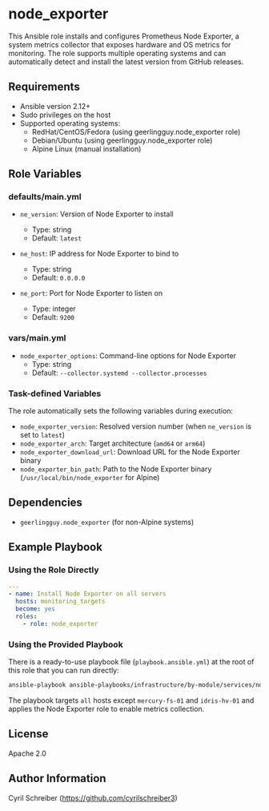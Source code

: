 node_exporter
=============

This Ansible role installs and configures Prometheus Node Exporter, a system metrics collector that exposes hardware and OS metrics for monitoring. The role supports multiple operating systems and can automatically detect and install the latest version from GitHub releases.

Requirements
------------

- Ansible version 2.12+
- Sudo privileges on the host
- Supported operating systems:
  - RedHat/CentOS/Fedora (using geerlingguy.node_exporter role)
  - Debian/Ubuntu (using geerlingguy.node_exporter role)
  - Alpine Linux (manual installation)

Role Variables
--------------

### defaults/main.yml

- `ne_version`: Version of Node Exporter to install
  - Type: string
  - Default: `latest`

- `ne_host`: IP address for Node Exporter to bind to
  - Type: string
  - Default: `0.0.0.0`

- `ne_port`: Port for Node Exporter to listen on
  - Type: integer
  - Default: `9200`

### vars/main.yml

- `node_exporter_options`: Command-line options for Node Exporter
  - Type: string
  - Default: `--collector.systemd --collector.processes`

### Task-defined Variables

The role automatically sets the following variables during execution:
- `node_exporter_version`: Resolved version number (when `ne_version` is set to `latest`)
- `node_exporter_arch`: Target architecture (`amd64` or `arm64`)
- `node_exporter_download_url`: Download URL for the Node Exporter binary
- `node_exporter_bin_path`: Path to the Node Exporter binary (`/usr/local/bin/node_exporter` for Alpine)

Dependencies
------------

- `geerlingguy.node_exporter` (for non-Alpine systems)

Example Playbook
----------------

### Using the Role Directly

```yaml
---
- name: Install Node Exporter on all servers
  hosts: monitoring_targets
  become: yes
  roles:
    - role: node_exporter
```

### Using the Provided Playbook

There is a ready-to-use playbook file (`playbook.ansible.yml`) at the root of this role that you can run directly:

```bash
ansible-playbook ansible-playbooks/infrastructure/by-module/services/node_exporter/playbook.ansible.yml
```

The playbook targets `all` hosts except `mercury-fs-01` and `idris-hv-01` and applies the Node Exporter role to enable metrics collection.

License
-------

Apache 2.0

Author Information
------------------

Cyril Schreiber (https://github.com/cyrilschreiber3)
